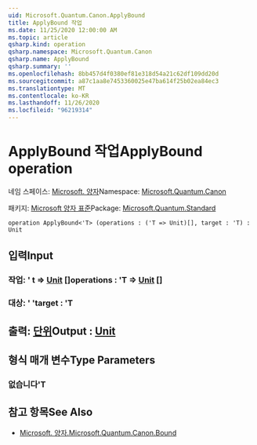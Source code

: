 ```yaml
---
uid: Microsoft.Quantum.Canon.ApplyBound
title: ApplyBound 작업
ms.date: 11/25/2020 12:00:00 AM
ms.topic: article
qsharp.kind: operation
qsharp.namespace: Microsoft.Quantum.Canon
qsharp.name: ApplyBound
qsharp.summary: ''
ms.openlocfilehash: 8bb457d4f0380ef81e318d54a21c62df109dd20d
ms.sourcegitcommit: a87c1aa8e7453360025e47ba614f25b02ea84ec3
ms.translationtype: MT
ms.contentlocale: ko-KR
ms.lasthandoff: 11/26/2020
ms.locfileid: "96219314"
---
```

# <a name="applybound-operation"></a><span data-ttu-id="0f75c-102">ApplyBound 작업</span><span class="sxs-lookup"><span data-stu-id="0f75c-102">ApplyBound operation</span></span>

<span data-ttu-id="0f75c-103">네임 스페이스: [Microsoft. 양자](xref:Microsoft.Quantum.Canon)</span><span class="sxs-lookup"><span data-stu-id="0f75c-103">Namespace: [Microsoft.Quantum.Canon](xref:Microsoft.Quantum.Canon)</span></span>

<span data-ttu-id="0f75c-104">패키지: [Microsoft 양자 표준](https://nuget.org/packages/Microsoft.Quantum.Standard)</span><span class="sxs-lookup"><span data-stu-id="0f75c-104">Package: [Microsoft.Quantum.Standard](https://nuget.org/packages/Microsoft.Quantum.Standard)</span></span>




```qsharp
operation ApplyBound<'T> (operations : ('T => Unit)[], target : 'T) : Unit
```


## <a name="input"></a><span data-ttu-id="0f75c-105">입력</span><span class="sxs-lookup"><span data-stu-id="0f75c-105">Input</span></span>

### <a name="operations--t--unit-"></a><span data-ttu-id="0f75c-106">작업: ' t => [Unit](xref:microsoft.quantum.lang-ref.unit) []</span><span class="sxs-lookup"><span data-stu-id="0f75c-106">operations : 'T => [Unit](xref:microsoft.quantum.lang-ref.unit) []</span></span>




### <a name="target--t"></a><span data-ttu-id="0f75c-107">대상: ' '</span><span class="sxs-lookup"><span data-stu-id="0f75c-107">target : 'T</span></span>





## <a name="output--unit"></a><span data-ttu-id="0f75c-108">출력: [단위](xref:microsoft.quantum.lang-ref.unit)</span><span class="sxs-lookup"><span data-stu-id="0f75c-108">Output : [Unit](xref:microsoft.quantum.lang-ref.unit)</span></span>



## <a name="type-parameters"></a><span data-ttu-id="0f75c-109">형식 매개 변수</span><span class="sxs-lookup"><span data-stu-id="0f75c-109">Type Parameters</span></span>

### <a name="t"></a><span data-ttu-id="0f75c-110">없습니다</span><span class="sxs-lookup"><span data-stu-id="0f75c-110">'T</span></span>



## <a name="see-also"></a><span data-ttu-id="0f75c-111">참고 항목</span><span class="sxs-lookup"><span data-stu-id="0f75c-111">See Also</span></span>

- [<span data-ttu-id="0f75c-112">Microsoft. 양자.</span><span class="sxs-lookup"><span data-stu-id="0f75c-112">Microsoft.Quantum.Canon.Bound</span></span>](xref:Microsoft.Quantum.Canon.Bound)